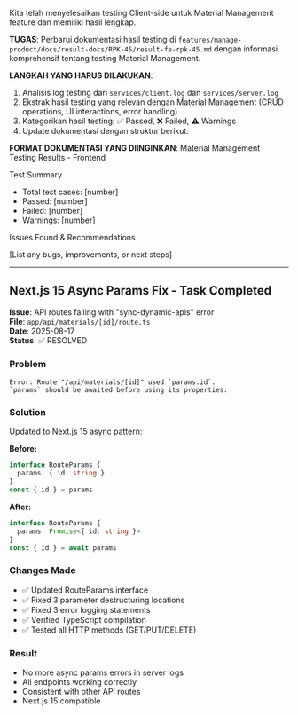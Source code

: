 Kita telah menyelesaikan testing Client-side untuk Material Management
feature dan memiliki hasil lengkap.

**TUGAS**: Perbarui dokumentasi hasil testing di
`features/manage-product/docs/result-docs/RPK-45/result-fe-rpk-45.md`
dengan informasi komprehensif tentang testing Material Management.

**LANGKAH YANG HARUS DILAKUKAN**:

1. Analisis log testing dari `services/client.log` dan
   `services/server.log`
2. Ekstrak hasil testing yang relevan dengan Material Management (CRUD
   operations, UI interactions, error handling)
3. Kategorikan hasil testing: ✅ Passed, ❌ Failed, ⚠️ Warnings
4. Update dokumentasi dengan struktur berikut:

**FORMAT DOKUMENTASI YANG DIINGINKAN**:
Material Management Testing Results - Frontend

Test Summary

- Total test cases: [number]
- Passed: [number]
- Failed: [number]
- Warnings: [number]

Issues Found & Recommendations

[List any bugs, improvements, or next steps]

---

## Next.js 15 Async Params Fix - Task Completed

**Issue**: API routes failing with "sync-dynamic-apis" error  
**File**: `app/api/materials/[id]/route.ts`  
**Date**: 2025-08-17  
**Status**: ✅ RESOLVED

### Problem
```
Error: Route "/api/materials/[id]" used `params.id`. 
`params` should be awaited before using its properties.
```

### Solution
Updated to Next.js 15 async pattern:

**Before:**
```typescript
interface RouteParams {
  params: { id: string }
}
const { id } = params
```

**After:**
```typescript
interface RouteParams {
  params: Promise<{ id: string }>
}
const { id } = await params
```

### Changes Made
- ✅ Updated RouteParams interface
- ✅ Fixed 3 parameter destructuring locations  
- ✅ Fixed 3 error logging statements
- ✅ Verified TypeScript compilation
- ✅ Tested all HTTP methods (GET/PUT/DELETE)

### Result
- No more async params errors in server logs
- All endpoints working correctly
- Consistent with other API routes  
- Next.js 15 compatible
